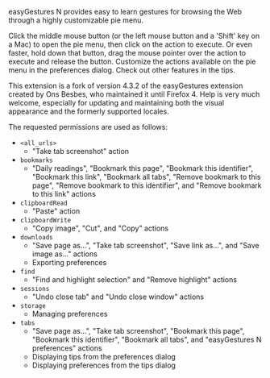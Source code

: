 easyGestures N provides easy to learn gestures for browsing the Web through a highly customizable pie menu.

Click the middle mouse button (or the left mouse button and a 'Shift' key on a Mac) to open the pie menu, then click on the action to execute. Or even faster, hold down that button, drag the mouse pointer over the action to execute and release the button. Customize the actions available on the pie menu in the preferences dialog. Check out other features in the tips.

This extension is a fork of version 4.3.2 of the easyGestures extension created by Ons Besbes, who maintained it until Firefox 4. Help is very much welcome, especially for updating and maintaining both the visual appearance and the formerly supported locales.

The requested permissions are used as follows:

- `<all_urls>`
  - "Take tab screenshot" action
- `bookmarks`
  - "Daily readings", "Bookmark this page", "Bookmark this identifier", "Bookmark this link", "Bookmark all tabs", "Remove bookmark to this page", "Remove bookmark to this identifier", and "Remove bookmark to this link" actions
- `clipboardRead`
  - "Paste" action
- `clipboardWrite`
  - "Copy image", "Cut", and "Copy" actions
- `downloads`
  - "Save page as...", "Take tab screenshot", "Save link as...", and "Save image as..." actions
  - Exporting preferences
- `find`
  - "Find and highlight selection" and "Remove highlight" actions
- `sessions`
  - "Undo close tab" and "Undo close window" actions
- `storage`
  - Managing preferences
- `tabs`
  - "Save page as...", "Take tab screenshot", "Bookmark this page", "Bookmark this identifier", "Bookmark all tabs", and "easyGestures N preferences" actions
  - Displaying tips from the preferences dialog
  - Displaying preferences from the tips dialog
